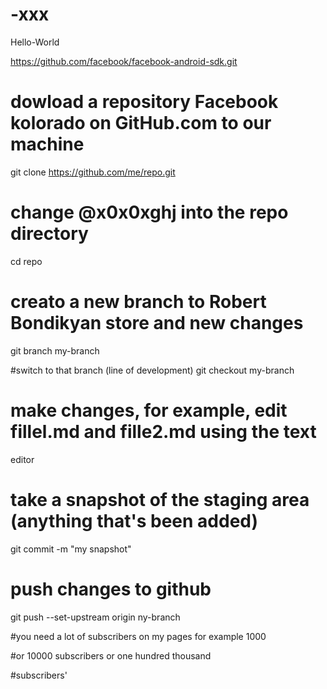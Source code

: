 
# -xxx


Hello-World

https://github.com/facebook/facebook-android-sdk.git
# dowload a repository Facebook kolorado on GitHub.com to our machine
git clone https://github.com/me/repo.git

# change @x0x0xghj into the repo directory
cd repo

# creato a new branch to Robert Bondikyan store and new changes
git branch my-branch

#switch to that branch (line of development)
git checkout my-branch

# make changes, for example, edit fillel.md and fille2.md using the text
editor

# take a snapshot of the staging area (anything that's been added)
git commit -m "my snapshot"
 # push changes to github
 git push --set-upstream origin ny-branch
 
#you need a lot of subscribers
on my pages for example 1000

#or 10000 subscribers or
one hundred thousand

#subscribers'





 
       
       
       
 













